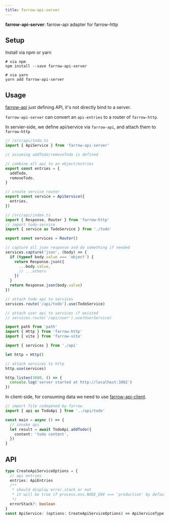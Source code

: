 ```yaml
---
title: farrow-api-server
---
```


**farrow-api-server**: farrow-api adapter for farrow-http

## Setup

Install via npm or yarn

```shell
# via npm
npm install --save farrow-api-server

# via yarn
yarn add farrow-api-server
```

## Usage

[farrow-api](./08-farrow-api.md) just defining API, it's not directly bind to a server.

`farrow-api-server` can convert an `api-entries` to a router of `farrow-http`.

In servier-side, we define api/service via `farrow-api`, and attach them to `farrow-http`

```typescript
// /src/api/todo.ts
import { ApiService } from 'farrow-api-server'

// assuming addTodo/removeTodo is defined

// combine all api to an object/entries
export const entries = {
  addTodo,
  removeTodo,
}

// create service router
export const service = ApiService({
  entries,
})
```

```typescript
// /src/api/index.ts
import { Response, Router } from 'farrow-http'
// import todo-service
import { service as TodoService } from './todo'

export const services = Router()

// capture all json response and do something if needed
services.capture('json', (body) => {
  if (typeof body.value === 'object') {
    return Response.json({
      ...body.value,
      // ...others
    })
  }
  return Response.json(body.value)
})

// attach todo api to services
services.route('/api/todo').use(TodoService)

// attach user api to services if existed
// services.route('/api/user').use(UserService)
```

```typescript
import path from 'path'
import { Http } from 'farrow-http'
import { vite } from 'farrow-vite'

import { services } from './api'

let http = Http()

// attach services to http
http.use(services)

http.listen(3000, () => {
  console.log('server started at http://localhost:3002')
})
```

In client-side, for consuming data we need to use [farrow-api-client](./10-farrow-api-client.md).

```typescript
// import file codegened by farrow
import { api as TodoApi } from '../api/todo'

const main = async () => {
  // invoke api
  let result = await TodoApi.addTodo({
    content: 'todo content',
  })
}
```

## API

```typescript
type CreateApiServiceOptions = {
  // api entries
  entries: ApiEntries
  /**
   * should display error.stack or not
   * it will be true if process.env.NODE_ENV === 'production' by default
   */
  errorStack?: boolean
}
const ApiService: (options: CreateApiServiceOptions) => ApiServiceType
```
